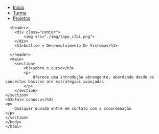 <!DOCTYPE html>
<html lang="pt-br">
<head>
    <meta charset="UTF-8">
    <meta name="viewport" content="width=device-width, initial-scale=1.0">
    <title>Elissandra</title>
    <link rel="stylesheet" href="index.css">
    
</head>
<body>
    <nav>
        <ul>
            <li>
                <a href="index.html"> Início</a>
                </li>
                <li>
                    <a href="turma.html">Turma</a>
                    </li>
                    <lI>
                        <a href="projetos.html">Projetos</a>
                    </lI>
        </ul>
    </nav>
    
      <header>
        <div class="center">
            <img src="./img/topo_ifpi.png">
        </div>
        <h1>Análise e Desenvolvimento De Sistema</h1>

      </header>
      <main>
        <section>
            <h3>sobre o curso</h3>
            <p>
                Oferece uma introdução abrangente, abordando desde os conceitos básicos até estratégias avançadas
            </p>
        </section>
    </section>
    <h3>Fale conosco</h3>
    <p>
        Qualquer duvida entre em contato com a ccoordenação
    </p>
    </section>
    </body>
    </html>


